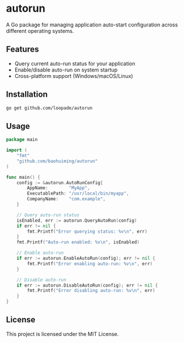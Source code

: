 # autorun

A Go package for managing application auto-start configuration across different operating systems.

## Features

- Query current auto-run status for your application
- Enable/disable auto-run on system startup
- Cross-platform support (Windows/macOS/Linux)

## Installation

```bash
go get github.com/loopade/autorun
```

## Usage

```go
package main

import (
	"fmt"
	"github.com/baohuiming/autorun"
)

func main() {
	config := &autorun.AutoRunConfig{
		AppName:        "MyApp",
		ExecutablePath: "/usr/local/bin/myapp",
		CompanyName:    "com.example",
	}

	// Query auto-run status
	isEnabled, err := autorun.QueryAutoRun(config)
	if err != nil {
		fmt.Printf("Error querying status: %v\n", err)
	}
	fmt.Printf("Auto-run enabled: %v\n", isEnabled)

	// Enable auto-run
	if err := autorun.EnableAutoRun(config); err != nil {
		fmt.Printf("Error enabling auto-run: %v\n", err)
	}

	// Disable auto-run
	if err := autorun.DisableAutoRun(config); err != nil {
		fmt.Printf("Error disabling auto-run: %v\n", err)
	}
}
```

## License
This project is licensed under the MIT License.
